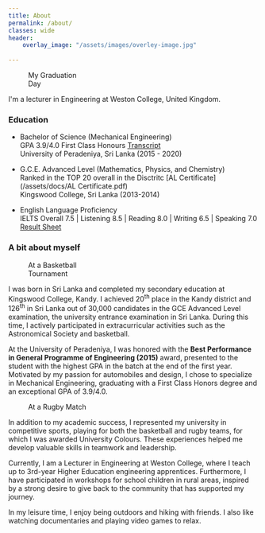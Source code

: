 ```yaml
---
title: About
permalink: /about/
classes: wide
header:
    overlay_image: "/assets/images/overley-image.jpg"
    
---
```



<figure style="width: 25%" class="align-right">
  <img src="{{ site.url }}{{ site.baseurl }}/assets/images/finalday.jpg" alt="">
  <figcaption>  My Graduation Day</figcaption>
</figure> 
I'm a lecturer in Engineering at Weston College, United Kingdom. 



### Education


-   Bachelor of Science (Mechanical Engineering) <br />
	GPA 3.9/4.0 First Class Honours [Transcript](/assets/docs/Transcript.pdf) <br />
    University of Peradeniya, Sri Lanka (2015 - 2020)
	
-	G.C.E. Advanced Level (Mathematics, Physics, and Chemistry)	<br />
	Ranked in the TOP 20 overall in the Disctritc	[AL Certificate](/assets/docs/AL Certificate.pdf)<br />
	Kingswood College, Sri Lanka (2013-2014)

-	English Language Proficiency <br />
	IELTS Overall  7.5 | Listening  8.5 | Reading  8.0 | Writing  6.5 | Speaking  7.0 <br />
	[Result Sheet](/assets/docs/ielts.pdf)
	

### A bit about myself 

<figure style="width: 25%" class="align-right">
  <img src="{{ site.url }}{{ site.baseurl }}/assets/images/seminar.jpg" alt="">
  <figcaption>At a Basketball Tournament</figcaption>
</figure> 


I was born in Sri Lanka and completed my secondary education at Kingswood College, Kandy. I achieved  20<sup>th</sup> place in the Kandy district and 126<sup>th</sup> in Sri Lanka out of 30,000 candidates in the GCE Advanced Level examination, the university entrance examination in Sri Lanka. During this time, I actively participated in extracurricular activities such as the Astronomical Society and basketball.


At the University of Peradeniya, I was honored with the <b>Best Performance in General Programme of Engineering (2015)</b> award, presented to the student with the highest GPA in the batch at the end of the first year. Motivated by my passion for automobiles and design, I chose to specialize in Mechanical Engineering, graduating with a First Class Honors degree and an exceptional GPA of 3.9/4.0.
<figure style="width: 25%" class="align-right">
  <img src="{{ site.url }}{{ site.baseurl }}/assets/images/Rugby.jpg" alt="">
  <figcaption>At a Rugby Match</figcaption>
</figure> 
In addition to my academic success, I represented my university in competitive sports, playing for both the basketball and rugby teams, for which I was awarded University Colours. These experiences helped me develop valuable skills in teamwork and leadership.

Currently, I am a Lecturer in Engineering at Weston College, where I teach up to 3rd-year Higher Education engineering apprentices. Furthermore, I have participated in workshops for school children in rural areas, inspired by a strong desire to give back to the community that has supported my journey.


In my leisure time, I enjoy being outdoors and hiking with friends. I also like watching documentaries and playing video games to relax.
